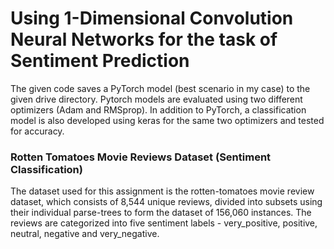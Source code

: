 # Using 1-Dimensional Convolution Neural Networks for the task of Sentiment Prediction

The given code saves a PyTorch model (best scenario in my case) to the given drive directory.
Pytorch models are evaluated using two different optimizers (Adam and RMSprop).
In addition to PyTorch, a classification model is also developed using keras for the same two optimizers and tested for accuracy.

### Rotten Tomatoes Movie Reviews Dataset (Sentiment Classification)

The dataset used for this assignment is the rotten-tomatoes movie review dataset, which consists of 8,544 unique reviews, divided into subsets using their individual parse-trees to form the dataset of 156,060 instances. The reviews are categorized into five sentiment labels - very_positive, positive, neutral, negative and very_negative.
